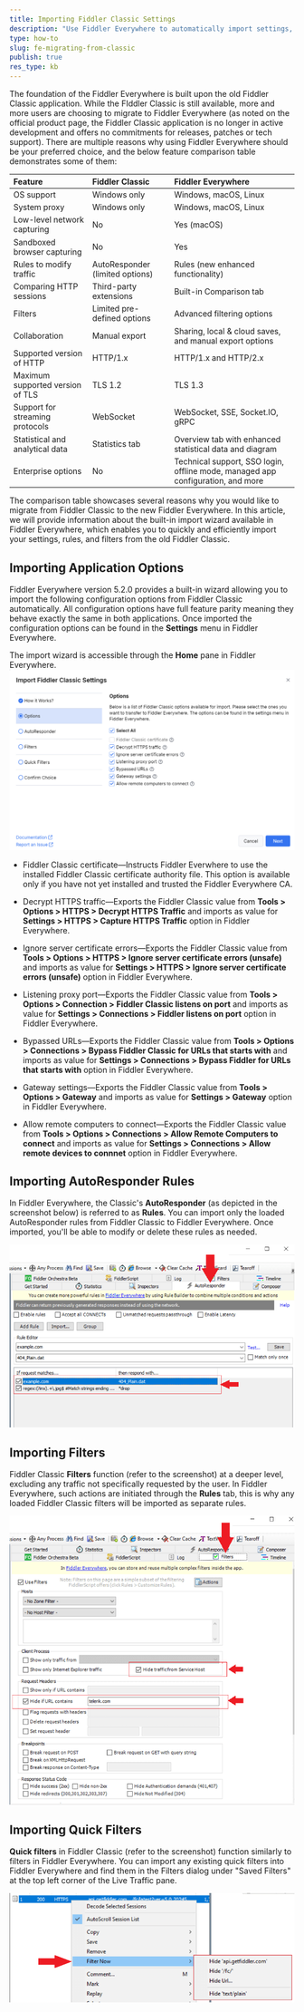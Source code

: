 ```yaml
---
title: Importing Fiddler Classic Settings
description: "Use Fiddler Everywhere to automatically import settings, AutoResponder rules, and filters from Fiddler Classic"
type: how-to
slug: fe-migrating-from-classic
publish: true
res_type: kb
---
```


The foundation of the Fiddler Everywhere is built upon the old Fiddler Classic application. While the FIddler Classic is still available, more and more users are choosing to migrate to Fiddler Everywhere (as noted on the official product page, the Fiddler Classic application is no longer in active development and offers no commitments for releases, patches or tech support). There are multiple reasons why using Fiddler Everywhere should be your preferred choice, and the below feature comparison table demonstrates some of them:

| Feature          | Fiddler Classic   | Fiddler Everywhere     | 
|:-----------------|:------------------|:-----------------------|
| OS support       | Windows only      | Windows, macOS, Linux  |
| System proxy     | Windows only      | Windows, macOS, Linux  |
| Low-level network capturing | No     | Yes (macOS) |
| Sandboxed browser capturing | No     | Yes |
| Rules to modify traffic | AutoResponder (limited options) | Rules (new enhanced functionality) |
| Comparing HTTP sessions | Third-party extensions    | Built-in Comparison tab |
| Filters | Limited pre-defined options | Advanced filtering options |
| Collaboration | Manual export | Sharing, local & cloud saves, and manual export options |
| Supported version of HTTP  | HTTP/1.x | HTTP/1.x and HTTP/2.x |
| Maximum supported version of TLS  | TLS 1.2 | TLS 1.3 |
| Support for streaming protocols  | WebSocket | WebSocket, SSE, Socket.IO, gRPC |
| Statistical and analytical data | Statistics tab | Overview tab with enhanced statistical data and diagram |
| Enterprise options | No | Technical support, SSO login, offline mode, managed app configuration, and more |

The comparison table showcases several reasons why you would like to migrate from Fiddler Classic to the new Fiddler Everywhere. In this article, we will provide information about the built-in import wizard available in Fiddler Everywhere, which enables you to quickly and efficiently import your settings, rules, and filters from the old Fiddler Classic.

## Importing Application Options

Fiddler Everywhere version 5.2.0 provides a built-in wizard allowing you to import the following configuration options from Fiddler Classic automatically. All configuration options have full feature parity meaning they behave exactly the same in both applications. Once imported the configuration options can be found in the **Settings** menu in Fiddler Everywhere.

The import wizard is accessible through the **Home** pane in Fiddler Everywhere.
![import configuration options](../images/import-from-classic/import-options.png)

- Fiddler Classic certificate&mdash;Instructs Fiddler Everwhere to use the installed Fiddler Classic certificate authority file. This option is available only if you have not yet installed and trusted the Fiddler Everywhere CA.

- Decrypt HTTPS traffic&mdash;Exports the Fiddler Classic value from **Tools > Options > HTTPS > Decrypt HTTPS Traffic** and imports as value for **Settings > HTTPS > Capture HTTPS Traffic** option in Fiddler Everywhere.

- Ignore server certificate errors&mdash;Exports the Fiddler Classic value from **Tools > Options > HTTPS > Ignore server certificate errors (unsafe)** and imports as value for **Settings > HTTPS > Ignore server certificate errors (unsafe)** option in Fiddler Everywhere.

- Listening proxy port&mdash;Exports the Fiddler Classic value from **Tools > Options > Connection > Fiddler Classic listens on port** and imports as value for **Settings > Connections > Fiddler listens on port** option in Fiddler Everywhere.

- Bypassed URLs&mdash;Exports the Fiddler Classic value from **Tools > Options > Connections > Bypass Fiddler Classic for URLs that starts with** and imports as value for **Settings > Connections > Bypass Fiddler for URLs that starts with** option in Fiddler Everywhere.

- Gateway settings&mdash;Exports the Fiddler Classic value from **Tools > Options > Gateway** and imports as value for **Settings > Gateway** option in Fiddler Everywhere.

- Allow remote computers to connect&mdash;Exports the Fiddler Classic value from **Tools > Options > Connections > Allow Remote Computers to connect** and imports as value for **Settings > Connections > Allow remote devices to connnet** option in Fiddler Everywhere.

## Importing AutoResponder Rules

In Fiddler Everywhere, the Classic's **AutoResponder** (as depicted in the screenshot below) is referred to as **Rules**. You can import only the loaded AutoResponder rules from Fiddler Classic to Fiddler Everywhere. Once imported, you'll be able to modify or delete these rules as needed.

![AutoReposnder rules in Fiddler Classic](../images/import-from-classic/fc-autoresponder.png)

## Importing Filters

Fiddler Classic **Filters** function (refer to the screenshot) at a deeper level, excluding any traffic not specifically requested by the user. In Fiddler Everywhere, such actions are initiated through the **Rules** tab, this is why any loaded Fiddler Classic filters will be imported as separate rules.

![filters in Fiddler Classic](../images/import-from-classic/fc-filters.png)

## Importing Quick Filters

**Quick filters** in Fiddler Classic (refer to the screenshot) function similarly to filters in Fiddler Everywhere. You can import any existing quick filters into Fiddler Everywhere and find them in the Filters dialog under "Saved Filters" at the top left corner of the Live Traffic pane.

![quick filters in Fiddler Classic](../images/import-from-classic/fc-quick-filters.png)

